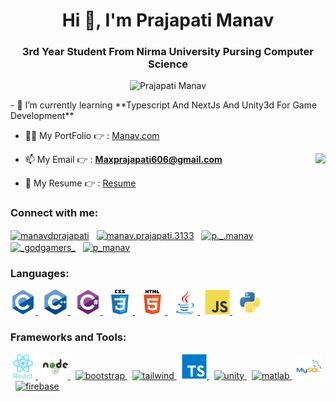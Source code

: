 
<h1 align="center">Hi 👋, I'm Prajapati Manav</h1>
<h3 align="center">3rd Year Student From Nirma University Pursing Computer Science</h3>

<p align="center"> 
	<img src="https://komarev.com/ghpvc/?username=P1Manav&label=Profile%20views&color=0047AB&style=plastic?" alt="Prajapati Manav" height=25px, width=160px/> 
</p>
- 🌱 I’m currently learning **Typescript And NextJs And Unity3d For Game Development**

- 👨‍💻 My  PortFolio  👉 : [Manav.com](https://manavprajapati.vercel.app/)

<img align="right" height="300px" src="https://i.ibb.co/GFf3vm4/vegeta.png" />

- 📫 My Email 👉 : **Maxprajapati606@gmail.com**

- 📄 My Resume 👉 : [Resume](https://drive.google.com/file/d/1wua__Ci0OPOZR9hyn4j4hWQZohkI_Bwj/view?usp=drive_link)

<h3 align="left">Connect with me:</h3>
<p align="left">
<a href="https://linkedin.com/in/manavdprajapati" target="blank"><img align="center" src="https://raw.githubusercontent.com/rahuldkjain/github-profile-readme-generator/master/src/images/icons/Social/linked-in-alt.svg" alt="manavdprajapati" height="30" width="40" /></a>
&nbsp
<a href="https://fb.com/manav.prajapati.3133" target="blank"><img align="center" src="https://raw.githubusercontent.com/rahuldkjain/github-profile-readme-generator/master/src/images/icons/Social/facebook.svg" alt="manav.prajapati.3133" height="30" width="40" /></a>
&nbsp
<a href="https://instagram.com/p._.manav" target="blank"><img align="center" src="https://raw.githubusercontent.com/rahuldkjain/github-profile-readme-generator/master/src/images/icons/Social/instagram.svg" alt="p._.manav" height="30" width="40" /></a>
&nbsp
<a href="https://codeforces.com/profile/_godgamers_" target="blank"><img align="center" src="https://raw.githubusercontent.com/rahuldkjain/github-profile-readme-generator/master/src/images/icons/Social/codeforces.svg" alt="_godgamers_" height="30" width="40" /></a>
&nbsp
<a href="https://www.leetcode.com/p_manav" target="blank"><img align="center" src="https://raw.githubusercontent.com/rahuldkjain/github-profile-readme-generator/master/src/images/icons/Social/leet-code.svg" alt="p_manav" height="30" width="40" /></a>
&nbsp
</p>

<h3 align="left">Languages:</h3>
<p align="left"> <a href="https://www.cprogramming.com/" target="_blank" rel="noreferrer"> <img src="https://raw.githubusercontent.com/devicons/devicon/master/icons/c/c-original.svg" alt="c" width="40" height="40"/> </a>
&nbsp
 <a href="https://www.w3schools.com/cpp/" target="_blank" rel="noreferrer"> <img src="https://raw.githubusercontent.com/devicons/devicon/master/icons/cplusplus/cplusplus-original.svg" alt="cplusplus" width="40" height="40"/> </a>
&nbsp
 <a href="https://www.w3schools.com/cs/" target="_blank" rel="noreferrer"> <img src="https://raw.githubusercontent.com/devicons/devicon/master/icons/csharp/csharp-original.svg" alt="csharp" width="40" height="40"/> </a> 
&nbsp
 <a href="https://www.w3schools.com/css/" target="_blank" rel="noreferrer"> <img src="https://raw.githubusercontent.com/devicons/devicon/master/icons/css3/css3-original-wordmark.svg" alt="css3" width="40" height="40"/> </a>
&nbsp
 <a href="https://www.w3.org/html/" target="_blank" rel="noreferrer"> <img src="https://raw.githubusercontent.com/devicons/devicon/master/icons/html5/html5-original-wordmark.svg" alt="html5" width="40" height="40"/> </a>
&nbsp
 <a href="https://www.java.com" target="_blank" rel="noreferrer"> <img src="https://raw.githubusercontent.com/devicons/devicon/master/icons/java/java-original.svg" alt="java" width="40" height="40"/> </a>
&nbsp
 <a href="https://developer.mozilla.org/en-US/docs/Web/JavaScript" target="_blank" rel="noreferrer"> <img src="https://raw.githubusercontent.com/devicons/devicon/master/icons/javascript/javascript-original.svg" alt="javascript" width="40" height="40"/> </a>
&nbsp
 <a href="https://www.python.org" target="_blank" rel="noreferrer"> <img src="https://raw.githubusercontent.com/devicons/devicon/master/icons/python/python-original.svg" alt="python" width="40" height="40"/> </a> </p>


<h3 align="left">Frameworks and Tools:</h3>
<p align="left">
 <a href="https://reactjs.org/" target="_blank" rel="noreferrer"> <img src="https://raw.githubusercontent.com/devicons/devicon/master/icons/react/react-original-wordmark.svg" alt="react" width="40" height="40"/> </a>
&nbsp
 <a href="https://nodejs.org" target="_blank" rel="noreferrer"> <img src="https://raw.githubusercontent.com/devicons/devicon/master/icons/nodejs/nodejs-original-wordmark.svg" alt="nodejs" width="40" height="40"/> </a>
&nbsp
 <a href="https://getbootstrap.com" target="_blank" rel="noreferrer" style="background-color:white"> <img src="https://cdn.jsdelivr.net/gh/devicons/devicon@latest/icons/bootstrap/bootstrap-original-wordmark.svg" alt="bootstrap" width="40" height="40"/> </a> 
&nbsp
 <a href="https://tailwindcss.com/" target="_blank" rel="noreferrer"> <img src="https://www.vectorlogo.zone/logos/tailwindcss/tailwindcss-icon.svg" alt="tailwind" width="40" height="40"/> </a>
&nbsp
 <a href="https://www.typescriptlang.org/" target="_blank" rel="noreferrer"> <img src="https://raw.githubusercontent.com/devicons/devicon/master/icons/typescript/typescript-original.svg" alt="typescript" width="40" height="40"/> </a> 
&nbsp
 <a href="https://unity.com/" target="_blank" rel="noreferrer"> <img src="https://pbs.twimg.com/profile_images/1481028548085583873/F1TrFReK_400x400.jpg" alt="unity" width="40" height="40"/> </a> 
&nbsp
  <a href="https://www.mathworks.com/" target="_blank" rel="noreferrer"> <img src="https://upload.wikimedia.org/wikipedia/commons/2/21/Matlab_Logo.png" alt="matlab" width="40" height="40"/> </a> 
&nbsp
 <a href="https://www.mysql.com/" target="_blank" rel="noreferrer"> <img src="https://raw.githubusercontent.com/devicons/devicon/master/icons/mysql/mysql-original-wordmark.svg" alt="mysql" width="40" height="40"/> </a> 
&nbsp
  <a href="https://firebase.google.com/" target="_blank" rel="noreferrer"> <img src="https://www.vectorlogo.zone/logos/firebase/firebase-icon.svg" alt="firebase" width="40" height="40"/> </a>
</p>


<link rel="stylesheet" type='text/css' href="https://cdn.jsdelivr.net/gh/devicons/devicon@latest/devicon.min.css" />
          
